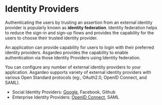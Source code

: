 # Identity Providers
Authenticating the users by trusting an assertion from an external identity provider is popularly known as **identity federation**. Identity federation helps to reduce the sign-in and sign-up flows and provides the capability for the users to choose their trusted identity provider.

An application can provide capability for users to login with their preferred identity providers. Asgardeo provides the capability to enable authentication via those Identity Providers using Identity federation.

You can configure any number of external identity providers to your application. Asgardeo supports variety of external identity providers with various Open Standard protocols (eg:, OAuth2.0, OpenID Connect, and SAML).
- Social Identity Providers: [Google](./social-login/google/), Facebook, Github 
- Enterprise Identity Providers: [OpenID Connect](./enterprise-login/oidc/), SAML
